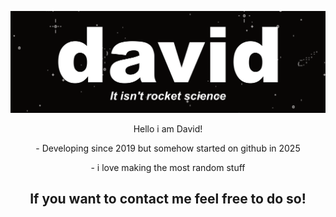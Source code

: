 ![Header](img/david.png)
<p style="text-align:center;">Hello i am David!</p>
<p style="text-align:center;">- Developing since 2019 but somehow started on github in 2025</p>
<p style="text-align:center;">- i love making the most random stuff</p>

<h2 style="text-align:center;">If you want to contact me feel free to do so!</h2>